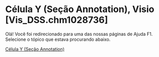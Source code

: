 
# Célula Y (Seção Annotation), Visio [Vis_DSS.chm1028736]

Olá! Você foi redirecionado para uma das nossas páginas de Ajuda F1. Selecione o tópico que estava procurando abaixo.

[Célula Y (Seção Annotation)](http://msdn.microsoft.com/library/527a4615-2013-a4b4-81cd-7f5d71c1803c%28Office.15%29.aspx)
